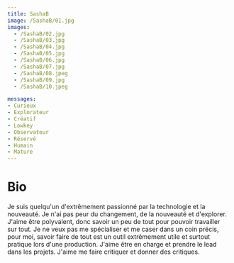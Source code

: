 ```yaml
---
title: SashaB
image: /SashaB/01.jpg
images:
  - /SashaB/02.jpg
  - /SashaB/03.jpg
  - /SashaB/04.jpg
  - /SashaB/05.jpg
  - /SashaB/06.jpg
  - /SashaB/07.jpg
  - /SashaB/08.jpeg
  - /SashaB/09.jpg
  - /SashaB/10.jpeg

messages:
- Curieux
- Explorateur
- Créatif
- Lowkey
- Observateur
- Réservé
- Humain
- Mature
---
```



# Bio

Je suis quelqu'un d'extrêmement passionné par la technologie et la nouveauté. Je n'ai pas peur du changement, de la nouveauté et d'explorer. J'aime être polyvalent, donc savoir un peu de tout pour pouvoir travailler sur tout. Je ne veux pas me spécialiser et me caser dans un coin précis, pour moi, savoir faire de tout est un outil extrêmement utile et surtout pratique lors d'une production. J'aime être en charge et prendre le lead dans les projets. J'aime me faire critiquer et donner des critiques.
